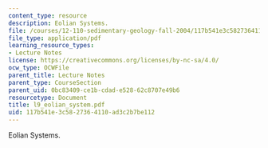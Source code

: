 ```yaml
---
content_type: resource
description: Eolian Systems.
file: /courses/12-110-sedimentary-geology-fall-2004/117b541e3c5827364110ad3c2b7be112_l9_eolian_system.pdf
file_type: application/pdf
learning_resource_types:
- Lecture Notes
license: https://creativecommons.org/licenses/by-nc-sa/4.0/
ocw_type: OCWFile
parent_title: Lecture Notes
parent_type: CourseSection
parent_uid: 0bc83409-ce1b-cdad-e528-62c8707e49b6
resourcetype: Document
title: l9_eolian_system.pdf
uid: 117b541e-3c58-2736-4110-ad3c2b7be112
---
```

Eolian Systems.